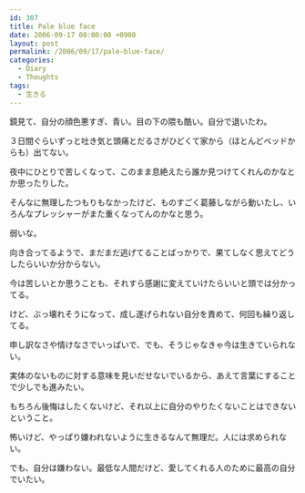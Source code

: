 ```yaml
---
id: 307
title: Pale blue face
date: 2006-09-17 00:00:00 +0900
layout: post
permalink: /2006/09/17/pale-blue-face/
categories:
  - Diary
  - Thoughts
tags:
  - 生きる
---
```

鏡見て、自分の顔色悪すぎ、青い。目の下の隈も酷い。自分で退いたわ。
  
３日間ぐらいずっと吐き気と頭痛とだるさがひどくて家から（ほとんどベッドからも）出てない。
  
夜中にひとりで苦しくなって、このまま息絶えたら誰か見つけてくれんのかなとか思ったりした。
  
そんなに無理したつもりもなかったけど、ものすごく葛藤しながら動いたし、いろんなプレッシャーがまた重くなってんのかなと思う。
  
弱いな。

<!--more-->

向き合ってるようで、まだまだ逃げてることばっかりで、果てしなく思えてどうしたらいいか分からない。
  
今は苦しいとか思うことも、それすら感謝に変えていけたらいいと頭では分かってる。
  
けど、ぶっ壊れそうになって、成し遂げられない自分を責めて、何回も繰り返してる。
  
申し訳なさや情けなさでいっぱいで、でも、そうじゃなきゃ今は生きていられない。
  
実体のないものに対する意味を見いだせないでいるから、あえて言葉にすることで少しでも進みたい。

もちろん後悔はしたくないけど、それ以上に自分のやりたくないことはできないということ。
  
怖いけど、やっぱり嫌われないように生きるなんて無理だ。人には求められない。
  
でも、自分は嫌わない。最低な人間だけど、愛してくれる人のために最高の自分でいたい。
